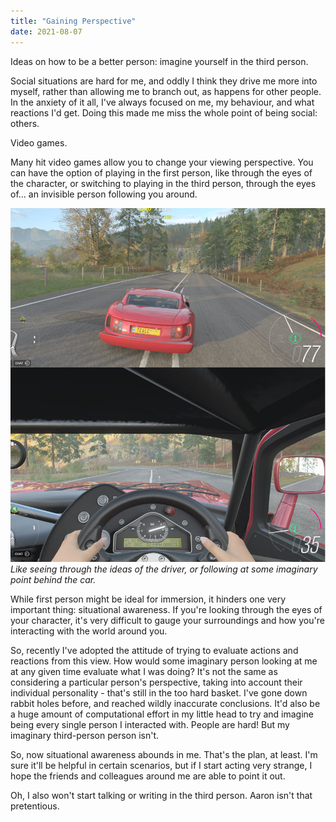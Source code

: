 ```yaml
---
title: "Gaining Perspective"
date: 2021-08-07
---
```


Ideas on how to be a better person: imagine yourself in the third person.

Social situations are hard for me, and oddly I think they drive me more into myself, rather than allowing me to branch out, as happens for other people. In the anxiety of it all, I've always focused on me, my behaviour, and what reactions I'd get. Doing this made me miss the whole point of being social: others.

Video games.

Many hit video games allow you to change your viewing perspective. You can have the option of playing in the first person, like through the eyes of the character, or switching to playing in the third person, through the eyes of… an invisible person following you around.

![Forza.](../../assets/images/blog/forza.jpg)
_Like seeing through the ideas of the driver, or following at some imaginary point behind the car._

While first person might be ideal for immersion, it hinders one very important thing: situational awareness. If you're looking through the eyes of your character, it's very difficult to gauge your surroundings and how you're interacting with the world around you.

So, recently I've adopted the attitude of trying to evaluate actions and reactions from this view. How would some imaginary person looking at me at any given time evaluate what I was doing? It's not the same as considering a particular person's perspective, taking into account their individual personality - that's still in the too hard basket. I've gone down rabbit holes before, and reached wildly inaccurate conclusions. It'd also be a huge amount of computational effort in my little head to try and imagine being every single person I interacted with. People are hard! But my imaginary third-person person isn't.

So, now situational awareness abounds in me. That's the plan, at least. I'm sure it'll be helpful in certain scenarios, but if I start acting very strange, I hope the friends and colleagues around me are able to point it out.

Oh, I also won't start talking or writing in the third person. Aaron isn't that pretentious.
